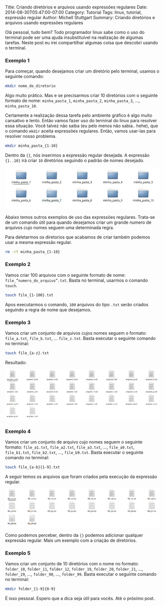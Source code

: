 Title: Criando diretórios e arquivos usando expressões regulares
Date: 2014-08-30T05:47:00-07:00
Category: Tutorial
Tags: linux, tutorial, expressão regular
Author: Michell Stuttgart
Summary: Criando diretórios e arquivos usando expressões regulares

Olá pessoal, tudo bem? Todo programador linux sabe como o uso do terminal pode ser uma ajuda insubstituível na realização de algumas tarefas. Neste post eu irei compartilhar algumas coisa que descobri usando o terminal.

### Exemplo 1

Para começar, quando desejamos criar um diretório pelo terminal, usamos o seguinte comando:

```bash
mkdir nome_do_diretorio
```

Algo muito prático. Mas e se precisarmos criar 10 diretórios com o seguinte formato de nome: `minha_pasta_1`, `minha_pasta_2`, `minha_pasta_3`, ..., `minha_pasta_10`.

Certamente a realização dessa tarefa pelo ambiente gráfico é algo muito cansativo e lento. Então vamos fazer uso do terminal do linux para resolver essa situação.
Você talvez não saiba (eu pelo menos não sabia.. hehe), que o comando `mkdir` aceita expressões regulares. Então, vamos usar-las para resolver nosso problema.

```bash
mkdir minha_pasta_{1-10}
```

Dentro da `{}`, nós inserimos a expressão regular desejada. A expressão `{1..10}` irá criar `10` diretórios seguindo o padrão de nomes desejado.

![](images/mstuttgart/snapshot_11.png)

Abaixo temos outros exemplos de uso das expressões regulares.
Trata-se de um comando útil para quando desejamos criar um grande numero de arquivos cujo nomes seguem uma determinada regra.

Para deletarmos os diretorios que acabamos de criar também podemos usar a mesma expressão regular.

```bash
rm -rf minha_pasta_{1-10}
```
### Exemplo 2

Vamos criar 100 arquivos com o seguinte formato de nome: `file_”numero_do_arquivo”.txt`. Basta no terminal, usarmos o comando `touch`.
```bash
touch file_{1-100}.txt
```
Apos executarmos o comando, `100` arquivos do tipo `.txt` serão criados seguindo a regra de nome que desejamos.

### Exemplo 3

Vamos criar um conjunto de arquivos cujos nomes seguem o formato: `file_a.txt`, `file_b.txt`, … `file_z.txt`. Basta executar o seguinte comando no terminal:

```bash
touch file_{a-z}.txt
```
Resultado:

![](images/mstuttgart/snapshot_12.png)

### Exemplo 4

Vamos criar um conjunto de arquivo cujo nomes seguem o seguinte formato: `file_a1.txt`, `file_a2.txt`, `file_a3.txt`, …, `file_a9.txt`, `file_b1.txt`, `file_b2.txt`, …, `file_b9.txt`. Basta executar o seguinte comando no terminal:

```bash
touch file_{a-b}{1-9}.txt
```
A seguir temos os arquivos que foram criados pela execução da expressão regular.

![](images/mstuttgart/snapshot_13.png)

Como podemos perceber, dentro da `{}` podemos adicionar qualquer expressão regular.
Mais um exemplo com a criação de diretórios.

### Exemplo 5

Vamos criar um conjunto de 10 diretórios com o nome no formato: `folder_10`, `folder_11`, `folder_12`, `folder_19`, `folder_20`, `folder_21`, ..., `folder_29`, ..., `folder_90`, ..., `folder_99`. Basta executar o seguinte comando no terminal:

```bash
mkdir folder_{1-9}{0-9}
```

É isso pessoal. Espero que a dica seja útil para vocês. Até o próximo post.
